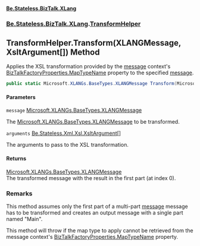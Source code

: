 #### [Be.Stateless.BizTalk.XLang](README.md 'README')
### [Be.Stateless.BizTalk.XLang](Be.Stateless.BizTalk.XLang.md 'Be.Stateless.BizTalk.XLang').[TransformHelper](TransformHelper.md 'Be.Stateless.BizTalk.XLang.TransformHelper')

## TransformHelper.Transform(XLANGMessage, XsltArgument[]) Method

Applies the XSL transformation provided by the [message](TransformHelper.Transform(XLANGMessage,XsltArgument[]).md#Be.Stateless.BizTalk.XLang.TransformHelper.Transform(Microsoft.XLANGs.BaseTypes.XLANGMessage,Be.Stateless.Xml.Xsl.XsltArgument[]).message 'Be.Stateless.BizTalk.XLang.TransformHelper.Transform(Microsoft.XLANGs.BaseTypes.XLANGMessage, Be.Stateless.Xml.Xsl.XsltArgument[]).message') context's [BizTalkFactoryProperties.MapTypeName](https://docs.microsoft.com/en-us/dotnet/api/Be.Stateless.BizTalk.ContextProperties.BizTalkFactoryProperties.MapTypeName 'Be.Stateless.BizTalk.ContextProperties.BizTalkFactoryProperties.MapTypeName') property to the specified
[message](TransformHelper.Transform(XLANGMessage,XsltArgument[]).md#Be.Stateless.BizTalk.XLang.TransformHelper.Transform(Microsoft.XLANGs.BaseTypes.XLANGMessage,Be.Stateless.Xml.Xsl.XsltArgument[]).message 'Be.Stateless.BizTalk.XLang.TransformHelper.Transform(Microsoft.XLANGs.BaseTypes.XLANGMessage, Be.Stateless.Xml.Xsl.XsltArgument[]).message').

```csharp
public static Microsoft.XLANGs.BaseTypes.XLANGMessage Transform(Microsoft.XLANGs.BaseTypes.XLANGMessage message, params Be.Stateless.Xml.Xsl.XsltArgument[] arguments);
```
#### Parameters

<a name='Be.Stateless.BizTalk.XLang.TransformHelper.Transform(Microsoft.XLANGs.BaseTypes.XLANGMessage,Be.Stateless.Xml.Xsl.XsltArgument[]).message'></a>

`message` [Microsoft.XLANGs.BaseTypes.XLANGMessage](https://docs.microsoft.com/en-us/dotnet/api/Microsoft.XLANGs.BaseTypes.XLANGMessage 'Microsoft.XLANGs.BaseTypes.XLANGMessage')

The [Microsoft.XLANGs.BaseTypes.XLANGMessage](https://docs.microsoft.com/en-us/dotnet/api/Microsoft.XLANGs.BaseTypes.XLANGMessage 'Microsoft.XLANGs.BaseTypes.XLANGMessage') to be transformed.

<a name='Be.Stateless.BizTalk.XLang.TransformHelper.Transform(Microsoft.XLANGs.BaseTypes.XLANGMessage,Be.Stateless.Xml.Xsl.XsltArgument[]).arguments'></a>

`arguments` [Be.Stateless.Xml.Xsl.XsltArgument](https://docs.microsoft.com/en-us/dotnet/api/Be.Stateless.Xml.Xsl.XsltArgument 'Be.Stateless.Xml.Xsl.XsltArgument')[[]](https://docs.microsoft.com/en-us/dotnet/api/System.Array 'System.Array')

The arguments to pass to the XSL transformation.

#### Returns
[Microsoft.XLANGs.BaseTypes.XLANGMessage](https://docs.microsoft.com/en-us/dotnet/api/Microsoft.XLANGs.BaseTypes.XLANGMessage 'Microsoft.XLANGs.BaseTypes.XLANGMessage')  
The transformed message with the result in the first part (at index 0).

### Remarks

This method assumes only the first part of a multi-part [message](TransformHelper.Transform(XLANGMessage,XsltArgument[]).md#Be.Stateless.BizTalk.XLang.TransformHelper.Transform(Microsoft.XLANGs.BaseTypes.XLANGMessage,Be.Stateless.Xml.Xsl.XsltArgument[]).message 'Be.Stateless.BizTalk.XLang.TransformHelper.Transform(Microsoft.XLANGs.BaseTypes.XLANGMessage, Be.Stateless.Xml.Xsl.XsltArgument[]).message') message has to be transformed and
creates an output message with a single part named "Main".

This method will throw if the map type to apply cannot be retrieved from the message context's [BizTalkFactoryProperties.MapTypeName](https://docs.microsoft.com/en-us/dotnet/api/Be.Stateless.BizTalk.ContextProperties.BizTalkFactoryProperties.MapTypeName 'Be.Stateless.BizTalk.ContextProperties.BizTalkFactoryProperties.MapTypeName') property.